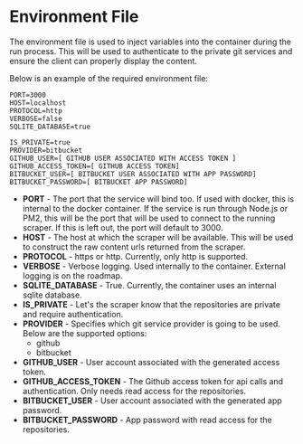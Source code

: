 # Environment File

The environment file is used to inject variables into the container during the run process. This will be used to authenticate to the private git services and ensure the client can properly display the content.

Below is an example of the required environment file:

```
PORT=3000
HOST=localhost
PROTOCOL=http
VERBOSE=false
SQLITE_DATABASE=true

IS_PRIVATE=true
PROVIDER=bitbucket
GITHUB_USER=[ GITHUB USER ASSOCIATED WITH ACCESS TOKEN ]
GITHUB_ACCESS_TOKEN=[ GITHUB ACCESS TOKEN]
BITBUCKET_USER=[ BITBUCKET USER ASSOCIATED WITH APP PASSWORD]
BITBUCKET_PASSWORD=[ BITBUCKET APP PASSWORD]
```

- **PORT** - The port that the service will bind too. If used with docker, this is internal to the docker container. If the service is run through Node.js or PM2, this will be the port that will be used to connect to the running scraper. If this is left out, the port will default to 3000.
- **HOST** - The host at which the scraper will be available. This will be used to construct the raw content urls returned from the scraper.
- **PROTOCOL** - https or http. Currently, only http is supported.
- **VERBOSE** - Verbose logging. Used internally to the container. External logging is on the roadmap.
- **SQLITE_DATABASE** - True. Currently, the container uses an internal sqlite database. 
- **IS_PRIVATE** - Let's the scraper know that the repositories are private and require authentication.
- **PROVIDER** - Specifies which git service provider is going to be used. Below are the supported options:
    - github
    - bitbucket
- **GITHUB_USER** - User account associated with the generated access token.
- **GITHUB_ACCESS_TOKEN** - The Github access token for api calls and authentication. Only needs read access for the repositories.
- **BITBUCKET_USER** - User account associated with the generated app password.
- **BITBUCKET_PASSWORD** - App password with read access for the repositories.